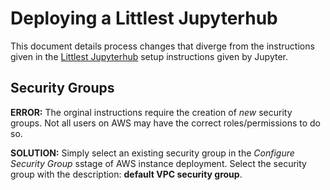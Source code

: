 # Deploying a Littlest Jupyterhub

This document details process changes that diverge from the instructions given in the [Littlest Jupyterhub](http://tljh.jupyter.org/en/latest/) setup instructions given by Jupyter.

## Security Groups

**ERROR:**
The orginal instructions require the creation of _new_ security groups. Not all users on AWS may have the correct roles/permissions to do so.

**SOLUTION:**
Simply select an existing security group in the _Configure Security Group_ sstage of AWS instance deployment. Select the security group with the description: **default VPC security group**. 
